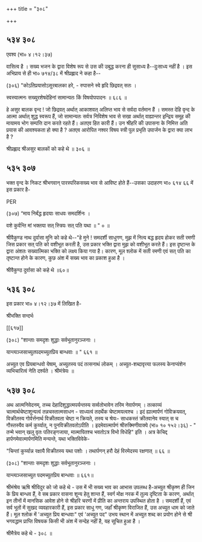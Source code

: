 +++
title = "३०८"

+++


## ५३४ ३०८
एवश्व (भा० ४।१२।३७) 

वासित्व है । सख्य भजन के द्वारा विशेष रूप से उस की उबुद्ध करना ही सुसाध्य है--दुःसाध्य नहीं है । इस अभिप्राय से ही भा० ७१४/३८ में श्रीप्रह्लाद ने कहा है-- 

(३०६) "कोऽतिप्रयासोऽसुरबालका हरे, - रुपासने स्वे हृदि छिद्रवत् सतः । 

स्वस्यात्मनः सख्युरशेषदेहिनां सामान्यतः किं विषयोपपादनः ॥ ६८६ ॥ 

हे असुर बालक वृन्द ! जो छिद्रवत् अर्थात् आकाशवत् अलिप्त भाव से सर्वदा वर्तमान हैं । समस्त देहि वृन्द के आत्मा अर्थात् शुद्ध स्वरूप हैं, जो सामान्यतः सर्वत्र निविशेष भाव से सखा अर्थात् वाह्यान्तर इन्द्रिय समूह की मायामय भोग सम्पत्ति दान करते रहते हैं। अतएव हित कारी हैं। उन श्रीहरि की उपासना के निमित्त अति प्रयास की आवश्यकता हो क्या है ? अतएव आरोपित नश्वर विषय स्त्री पुल प्रभृति उपार्जन के द्वारा क्या लाभ है ? 

श्रीप्रह्लाद श्रीअसुर बालकों को कहे थे ॥ ३०६ ॥ 


## ५३५ ३०७
भक्त वृन्द के निकट श्रीभगवान् पारस्परिकसख्य भाव से आविष्ट होते हैं--उसका उदाहरण भा० ६१४ ६६ में इस प्रकार है- 

PER 

(३०७) “माय निर्बंद्ध हृदयाः साधवः समदर्शिनः । 

वशे कुर्वन्ति मां भक्तया सत् स्त्रियः सत् पति यथा ॥ " ० ॥ 

श्रीवैकुण्ड नाथ दुर्वासा मुनि को कहे थे--"हे मुने ! समदर्शी साधुगण, मुझ में नित्य बद्ध हृदय होकर सती रमणी जिस प्रकार सत् पति को वशीभूत करती है, उस प्रकार भक्ति द्वारा मुझ को वशीभूत करते हैं। इस दृष्टान्त के द्वारा अंशतः सख्यात्मिका भक्ति को लक्ष्य किया गया है। कारण, मूल श्लोक में सती रमणी एवं सत् पति का तृष्टान्त होने के कारण, कुछ अंश में सख्य भाव का प्रकाश हुआ है । 

श्रीवैकुण्ठ दुर्वासा को कहे थे ॥६०॥ 


## ५३६ ३०८
इस प्रकार भा० ४।१२।३७ में लिखित है- 

श्रीभक्ति सन्दर्भः 

[[६१७]]

(३०८) "शान्ताः समदृशः शुद्धाः सर्वभूतानुरञ्जनाः । 

यान्त्यञ्जसाच्युतपदमच्युतप्रिय बान्धवाः ॥ " ६६१ ॥ 

अच्युत एव प्रियबान्धवो येषाम्, अच्युतस्य पदं तत्सनाथं लोकम् । अच्युत-शब्दावृत्त्या फलस्य केनाप्यंशेन व्यभिचारित्वं नेति दर्श्यते । श्रीमंत्रेयः ॥ 


## ५३७ ३०८
अथ आत्मनिवेदनम्, तच्च देहादिशुद्धात्मपर्यन्तस्य सर्व्वतोभावेन तरिम नेवार्पणम् । तत्काय्यं चात्मार्थचेष्टाशून्यत्वं तन्नचस्तात्मसाधन - साध्यत्वं तदर्थेक चेष्टामयत्वश्च । इदं ह्यात्मार्पणं गोविक्रयवत्, विक्रीतस्य गोर्वर्त्तनार्थ विक्रीतवता चेष्टा न क्रियते, तस्य च श्रेयः- साधकस्तं क्रीतवानेव स्यात् स च गौस्तस्यैव कर्म कुर्य्यात्, न पुनविक्रीतवतोऽपीति । इदमेवात्मार्पणं श्रीरुक्मिणीवाक्ये (भा० १० १५२।३६) - " तन्मे भवान् खलु वृतः पतिरङ्गजाया, मात्मापितश्च भवतोऽत्र विभो विधेहि" इति । अत्र केचिद्द हार्पणमेवात्मार्पणमिति मन्यन्ते, यथा भक्तिविवेके- 

"चिन्तां कुर्य्यान्न रक्षायै विक्रीतस्य यथा पशोः । तथार्पणन् हरौ देहं विरमेदस्य रक्षणात् ॥ ६६ ॥ 

(३०८) "शान्ताः समदृशः शुद्धाः सर्वभूतानुरञ्जनाः । 

यान्त्यञ्जसाच्युत पदमच्युतप्रिय बान्धवाः ॥ ६६१॥ 

श्रीमंश्रेय ऋषि श्रीविदुर को जो कहे थे - उस में भी सख्य भाव का आभास उपलब्ध है-अच्युत श्रीकृष्ण ही जिन के प्रिय बान्धव हैं, वे सब प्रकार वासना शून्य हेतु शान्त हैं, स्वर्ग मोक्ष नरक में तुल्य दृष्टिता के कारण, अर्थात् इन तीनों में मानसिक आवेश होने से श्रीहरि चरणों में प्रीति का अन्तराय उपस्थित होता है । समदर्शी हैं, एवं सर्व भूतों में सुखद व्यवहारकारी हैं, इस प्रकार साधु गण, जहाँ श्रीकृष्ण विराजित हैं, उस अच्युत धाम को जाते हैं। मूल श्लोक में 'अच्युत प्रिय बान्धवाः" एवं 'अच्युत पद" उभय स्थान में अच्युत शब्द का प्रयोग होने से श्री भगवद्धाम प्राप्ति विषयक किसी भी अंश में सन्देह नहीं है, यह सूचित हुआ है । 

श्रीमैत्रेय कहे थे - ३०८ ॥ 
